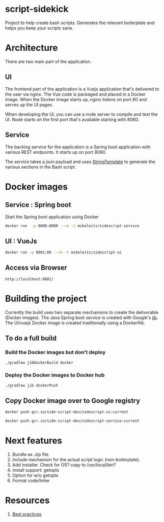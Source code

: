 # script-sidekick

Project to help create bash scripts.  Generates the relevant boilerplate and helps you keep your scripts sane.

# Architecture

There are two main part of the application.

## UI

The frontend part of the application is a Vuejs application that's delivered to the user via nginx.  The Vue code is packaged and placed in a Docker image.  When the Docker image starts up, nginx listens on port 80 and serves up the UI pages.

When developing the UI, you can use a node server to compile and test the UI.  Node starts on the first port that's available starting with 8080.

## Service

The backing service for the application is a Spring boot application with various REST endpoints.  It starts up on port 8080.

The service takes a json payload and uses [StringTemplate](https://www.stringtemplate.org) to generate the various sections in the Bash script. 

# Docker images

## Service : Spring boot

Start the Spring boot application using Docker

```bash
docker run  -p 8080:8080 --rm -t mikeleitz/sidescript-service
```

## UI : VueJs

```bash
docker run -p 8081:80 --rm -t mikeleitz/sidescript-ui
```

## Access via Browser

```
http://localhost:8081/
```

# Building the project

Currently the build uses two separate mechanisms to create the deliverable (Docker images).  The Java Spring boot service is created with Google's [jib](https://github.com/GoogleContainerTools/jib).  The UI/vuejs Docker image is created traditionally using a Dockerfile.

## To do a full build

### Build the Docker images but don't deploy

```bash
./gradlew jibDockerBuild docker 
```
### Deploy the Docker images to Docker hub

```bash
./gradlew jib dockerPush
```

## Copy Docker image over to Google registry

```bash
docker push gcr.io/side-script-dev/sidescript-ui:current

docker push gcr.io/side-script-dev/sidescript-service:current
```

# Next features

 1. Bundle as .zip file.
 2. Include mechanism for the actual script logic (non-boilerplate).
 3. Add installer.  Check for OS? copy to /usr/local/bin?
 4. Install support: getopts
 5. Option for w/o getopts
 6. Format code/linter
 
# Resources

 1. [Best practices](https://www.tothenew.com/blog/foolproof-your-bash-script-some-best-practices/)


